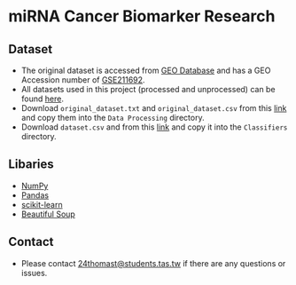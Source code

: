 # miRNA Cancer Biomarker Research

## Dataset
- The original dataset is accessed from [GEO Database](https://www.ncbi.nlm.nih.gov/geo/) and has a GEO Accession number of [GSE211692](https://www.ncbi.nlm.nih.gov/geo/query/acc.cgi?acc=GSE211692).
- All datasets used in this project (processed and unprocessed) can be found [here](https://drive.google.com/drive/folders/1fcjFgIWj_ip8F7XxD4CjUbfEkMh90Z_1?usp=sharing).
- Download `original_dataset.txt` and `original_dataset.csv` from this [link](https://drive.google.com/drive/folders/1MgeTLO-c70aXErGbIz7Jw8fqLoPEuutI?usp=sharing) and copy them into the `Data Processing` directory.
- Download `dataset.csv` and from this [link](https://drive.google.com/drive/folders/1Dan0ltITq-3gwUo8OFrNC3a62Enem-cy?usp=sharing) and copy it into the `Classifiers` directory.

## Libaries
- [NumPy](https://numpy.org/)
- [Pandas](https://pandas.pydata.org/)
- [scikit-learn](https://scikit-learn.org/stable/)
- [Beautiful Soup](https://www.crummy.com/software/BeautifulSoup/)

## Contact
- Please contact 24thomast@students.tas.tw if there are any questions or issues.
